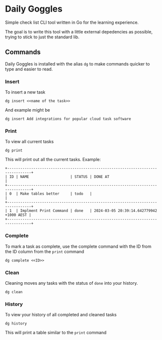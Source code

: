 # Daily Goggles
Simple check list CLI tool written in Go for the learning experience.

The goal is to write this tool with a little external depedencies as possible, trying to stick to just the standard lib.

## Commands

Daily Goggles is installed with the alias `dg` to make commands quicker to type and easier to read.

### Insert
To insert a new task
```
dg insert <<name of the task>>
```

And example might be
```
dg insert Add integrations for popular cloud task software
```

### Print
To view all current tasks
```
dg print
```

This will print out all the current tasks.
Example:
```
+---------------------------------------------------------------------------------+
| ID | NAME                   | STATUS | DONE AT                                  |
+---------------------------------------------------------------------------------+
| 0  | Make tables better     | todo   |                                          |
+---------------------------------------------------------------------------------+
| 1  | Implment Print Command | done   | 2024-03-05 20:39:14.642779942 +1000 AEST |
+---------------------------------------------------------------------------------+
```

### Complete
To mark a task as complete, use the complete command with the ID from the ID column from the `print` command

```
dg complete <<ID>>
```

### Clean
Cleaning moves any tasks with the status of `done` into your history.

```
dg clean
```

### History
To view your history of all completed and cleaned tasks

```
dg history
```

This will print a table similar to the `print` command
